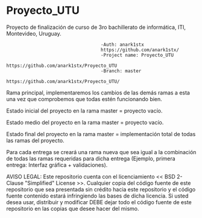 # Proyecto_UTU
Proyecto de finalización de curso de 3ro bachillerato de informática, ITI, Montevideo, Uruguay.

                                       -Auth: anark1stx
                                       https://github.com/anark1stx/
                                       -Project name: Proyecto_UTU
                                       https://github.com/anark1stx/Proyecto_UTU
                                       -Branch: master
                                       https://github.com/anark1stx/Proyecto_UTU/

Rama principal, implementaremos los cambios de las demás ramas a esta una vez que comprobemos que todas estén funcionando bien.

Estado inicial del proyecto en la rama master = proyecto vacío.

Estado medio del proyecto en la rama master = proyecto vacío.

Estado final del proyecto en la rama master = implementación total de todas las ramas del proyecto.

Para cada entrega se creará una rama nueva que sea igual a la combinación de todas las ramas requeridas para dicha entrega (Ejemplo, primera entrega: Interfaz gráfica + validaciones).

AVISO LEGAL: Este repositorio cuenta con el licenciamiento << BSD 2-Clause "Simplified" License >>. Cualquier copia del código fuente de este repositorio que sea presentada sin crédito hacia este repositorio y el código fuente contenido estará infringiendo las bases de dicha licencia. Si usted desea usar, distribuir y modificar DEBE dejar todo el código fuente de este repositorio en las copias que desee hacer del mismo.
